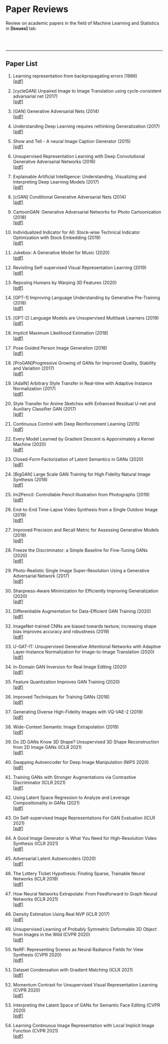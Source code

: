 # Paper Reviews

Review on academic papers in the field of Machine Learning and Statistics in **[Issues]** tab.
<br><br>

<br>
<hr/>

## Paper List

1. Learning representation from backpropagating errors (1986) <br>
[[pdf]](http://www.cs.toronto.edu/~hinton/absps/naturebp.pdf)

2. [cycleGAN] Unpaired Image to Image Translation using cycle-consistent advarsarial net (2017) <br>
[[pdf]](http://openaccess.thecvf.com/content_ICCV_2017/papers/Zhu_Unpaired_Image-To-Image_Translation_ICCV_2017_paper.pdf)

3. [GAN] Generative Adversarial Nets (2014) <br>
[[pdf]](http://papers.nips.cc/paper/5423-generative-adversarial-nets.pdf)

4. Understanding Deep Learning requires rethinking Generalization (2017) <br>
[[pdf]](https://arxiv.org/pdf/1611.03530.pdf?from=timeline&isappinstalled=0)

5. Show and Tell - A neural Image Caption Generator (2015) <br>
[[pdf]](https://www.cv-foundation.org/openaccess/content_cvpr_2015/papers/Vinyals_Show_and_Tell_2015_CVPR_paper.pdf)

6. Unsupervised Representation Learning with Deep Convolutional Generative Adversarial Networks (2016) <br>
[[pdf]](https://arxiv.org/pdf/1511.06434.pdf%C3)

7. Explainable Artificial Intelligence: Understanding, Visualizing and Interpreting Deep Learning Models (2017) <br>
[[pdf]](https://arxiv.org/pdf/1708.08296.pdf)

8. [cGAN] Conditional Generative Adversarial Nets (2014) <br>
[[pdf]](https://arxiv.org/pdf/1411.1784.pdf)

9. CartoonGAN: Generative Adversarial Networks for Photo Cartoonization (2018) <br>
[[pdf]](https://openaccess.thecvf.com/content_cvpr_2018/papers/Chen_CartoonGAN_Generative_Adversarial_CVPR_2018_paper.pdf)

10. Individualized Indicator for All: Stock-wise Technical Indicator
Optimization with Stock Embedding (2019) <br>
[[pdf]](https://dl.acm.org/doi/pdf/10.1145/3292500.3330833)

11. Jukebox: A Generative Model for Music (2020) <br>
[[pdf]](https://arxiv.org/pdf/2005.00341.pdf)

12. Revisiting Self-supervised Visual Representation Learning  (2019) <br>
[[pdf]](https://arxiv.org/pdf/1901.09005.pdf)

13. Reposing Humans by Warping 3D Features (2020) <br>
[[pdf]](https://arxiv.org/pdf/2006.04898.pdf)

14. [GPT-1] Improving Language Understanding by Generative Pre-Training (2018) <br>
[[pdf]](https://cdn.openai.com/research-covers/language-unsupervised/language_understanding_paper.pdf)

15. [GPT-2] Language Models are Unsupervised Multitask Learners (2019) <br>
[[pdf]](https://d4mucfpksywv.cloudfront.net/better-language-models/language_models_are_unsupervised_multitask_learners.pdf)

16. Implicit Maximum Likelihood Estimation (2018) <br>
[[pdf]](https://arxiv.org/pdf/1809.09087.pdf)

17. Pose Guided Person Image Generation (2018) <br>
[[pdf]](https://arxiv.org/pdf/1705.09368.pdf)

18. [ProGAN]Progressive Growing of GANs for Improved Quality, Stability and Variation (2017) <br>
[[pdf]](https://arxiv.org/pdf/1710.10196.pdf)

19. [AdaIN] Arbitrary Style Transfer in Real-time with Adaptive Instance Normalization (2017) <br>
[[pdf]](https://arxiv.org/pdf/1703.06868.pdf)

20. Style Transfer for Anime Sketches with Enhanced Residual U-net and Auxiliary Classifier GAN (2017) <br>
[[pdf]](https://arxiv.org/pdf/1706.03319.pdf)

21. Continuous Control with Deep Reinforcement Learning (2015) <br>
[[pdf]](https://arxiv.org/pdf/1509.02971.pdf)

22. Every Model Learned by Gradient Descent is Apporximately a Kernel Machine (2020) <br>
[[pdf]](https://arxiv.org/pdf/2012.00152.pdf)

23. Closed-Form Factorization of Latent Semantics in GANs (2020) <br>
[[pdf]](https://arxiv.org/pdf/2007.06600.pdf)

24. [BigGAN] Large Scale GAN Training for High Fidelity Natural Image Synthesis (2018) <br>
[[pdf]](https://arxiv.org/pdf/1809.11096.pdf)

25. Im2Pencil: Controllable Pencil Illustration from Photographs (2019) <br>
[[pdf]](https://arxiv.org/pdf/1903.08682.pdf)

26. End-to-End Time-Lapse Video Synthesis from a Single Outdoor Image (2019) <br>
[[pdf]](https://arxiv.org/pdf/1904.00680.pdf)

27. Improved Precision and Recall Metric for Assessing Generative Models (2019) <br>
[[pdf]](https://arxiv.org/pdf/1904.06991.pdf)

28. Freeze the Discriminator: a Simple Baseline for Fine-Tuning GANs (2020) <br>
[[pdf]](https://arxiv.org/pdf/2002.10964.pdf)

29. Photo-Realistic Single Image Super-Resolution Using a Generative Adversarial Network (2017) <br>
[[pdf]](https://arxiv.org/pdf/1609.04802.pdf)

30. Sharpness-Aware Minimization for Efficiently Improving Generalization (2020) <br>
[[pdf]](https://arxiv.org/pdf/2010.01412.pdf)

31. Differentiable Augmentation for Data-Efficient GAN Training (2020) <br>
[[pdf]](https://arxiv.org/pdf/2006.10738.pdf)

32. ImageNet-trained CNNs are biased towards texture; increasing shape bias improves accuracy and robustness (2019) <br>
[[pdf]](https://arxiv.org/pdf/1811.12231.pdf)

33. U-GAT-IT: Unsupervised Generative Attentional Networks with Adaptive Layer-Instance Normalization for Image-to-Image Translation (2020) <br>
[[pdf]](https://arxiv.org/abs/1907.10830)

34. In-Domain GAN Inversion for Real Image Editing (2020) <br>
[[pdf]](https://arxiv.org/abs/2004.00049)

35. Feature Quantization Improves GAN Training (2020) <br>
[[pdf]](https://arxiv.org/pdf/2004.02088v2.pdf)

36. Improved Techniques for Training GANs (2016) <br>
[[pdf]](https://arxiv.org/abs/1606.03498)

37. Generating Diverse High-Fidelity Images with VQ-VAE-2 (2019) <br>
[[pdf]](https://arxiv.org/abs/1906.00446)

38. Wide-Context Semantic Image Extrapolation (2019) <br>
[[pdf]](https://openaccess.thecvf.com/content_CVPR_2019/papers/Wang_Wide-Context_Semantic_Image_Extrapolation_CVPR_2019_paper.pdf)

39. Do 2D GANs Know 3D Shape? Unsupervised 3D Shape Reconstruction from 2D Image GANs (ICLR 2021) <br>
[[pdf]](https://openreview.net/forum?id=FGqiDsBUKL0)

40. Swapping Autoencoder for Deep Image Manipulation (NIPS 2020) <br>
[[pdf]](https://arxiv.org/abs/2007.00653)

41. Training GANs with Stronger Augmentations via Contrastive Discriminator (ICLR 2021) <br>
[[pdf]](https://openreview.net/forum?id=eo6U4CAwVmg)

42. Using Latent Space Regression to Analyze and Leverage Compositionality in GANs (2021) <br>
[[pdf]](https://openreview.net/forum?id=sjuuTm4vj0)

43. On Self-supervised Image Representations For GAN Evaluation (ICLR 2021) <br>
[[pdf]](https://openreview.net/forum?id=NeRdBeTionN)

44. A Good Image Generator is What You Need for High-Resolution Video Synthesis (ICLR 2021) <br>
[[pdf]](https://openreview.net/forum?id=6puCSjH3hwA)

45. Adversarial Latent Autoencoders (2020) <br>
[[pdf]](https://arxiv.org/abs/2004.04467)

46. The Lottery Ticket Hypothesis: Finding Sparse, Trainable Neural Networks (ICLR 2019) <br>
[[pdf]](https://arxiv.org/abs/1803.03635)

47. How Neural Networks Extrapolate: From Feedforward to Graph Neural Networks (ICLR 2021) <br>
[[pdf]](https://openreview.net/forum?id=UH-cmocLJC)

48. Density Estimation Using Real NVP (ICLR 2017) <br>
[[pdf]](https://openreview.net/forum?id=HkpbnH9lx)

49. Unsupervised Learning of Probably Symmetric Deformable 3D Object from Images in the Wild (CVPR 2020) <br>
[[pdf]](https://arxiv.org/abs/1911.11130)

50. NeRF: Representing Scenes as Neural Radiance Fields for View Synthesis (CVPR 2020) <br>
[[pdf]](https://arxiv.org/abs/2003.08934)

51. Dataset Condensation with Gradient Matching (ICLR 2021) <br>
[[pdf]](https://openreview.net/forum?id=mSAKhLYLSsl)

52. Momentum Contrast for Unsupervised Visual Representation Learning (CVPR 2020) <br>
[[pdf]](https://arxiv.org/abs/1911.05722)

53. Interpreting the Latent Space of GANs for Semantic Face Editing (CVPR 2020) <br>
[[pdf]](https://arxiv.org/abs/1907.10786)

54. Learning Continuous Image Representation with Local Implicit Image Function (CVPR 2021) <br>
[[pdf]](https://arxiv.org/abs/2012.09161)
